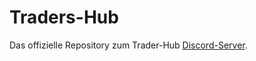 # Traders-Hub 

Das offizielle Repository zum Trader-Hub [Discord-Server](https://discord.gg/yzcSj5kyq5).